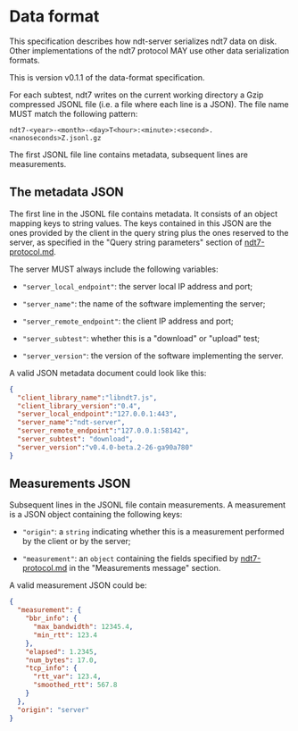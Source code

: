 # Data format

This specification describes how ndt-server serializes ndt7 data
on disk. Other implementations of the ndt7 protocol MAY use other
data serialization formats.

This is version v0.1.1 of the data-format specification.

For each subtest, ndt7 writes on the current working directory a Gzip
compressed JSONL file (i.e. a file where each line is a JSON). The file
name MUST match the following pattern:

```
ndt7-<year>-<month>-<day>T<hour>:<minute>:<second>.<nanoseconds>Z.jsonl.gz
```

The first JSONL file line contains metadata, subsequent lines are measurements.

## The metadata JSON

The first line in the JSONL file contains metadata. It consists of
an object mapping keys to string values. The keys contained in this
JSON are the ones provided by the client in the query string plus
the ones reserved to the server, as specified in the "Query string
parameters" section of [ndt7-protocol.md](ndt7-protocol.md).

The server MUST always include the following variables:

- `"server_local_endpoint"`: the server local IP address and port;

- `"server_name"`: the name of the software implementing the server;

- `"server_remote_endpoint"`: the client IP address and port;

- `"server_subtest"`: whether this is a "download" or "upload" test;

- `"server_version"`: the version of the software implementing the server.

A valid JSON metadata document could look like this:

```JSON
{
  "client_library_name":"libndt7.js",
  "client_library_version":"0.4",
  "server_local_endpoint":"127.0.0.1:443",
  "server_name":"ndt-server",
  "server_remote_endpoint":"127.0.0.1:58142",
  "server_subtest": "download",
  "server_version":"v0.4.0-beta.2-26-ga90a780"
}
```

## Measurements JSON

Subsequent lines in the JSONL file contain measurements. A measurement is a
JSON object containing the following keys:

- `"origin"`: a `string` indicating whether this is a measurement performed
  by the client or by the server;

- `"measurement"`: an `object` containing the fields specified by
  [ndt7-protocol.md](ndt7-protocol.md) in the "Measurements message" section.

A valid measurement JSON could be:

```JSON
{
  "measurement": {
    "bbr_info": {
      "max_bandwidth": 12345.4,
      "min_rtt": 123.4
    },
    "elapsed": 1.2345,
    "num_bytes": 17.0,
    "tcp_info": {
      "rtt_var": 123.4,
      "smoothed_rtt": 567.8
    }
  },
  "origin": "server"
}
```
